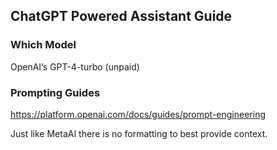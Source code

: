 ## ChatGPT Powered Assistant Guide

### Which Model
OpenAI’s GPT-4-turbo (unpaid)

### Prompting Guides
https://platform.openai.com/docs/guides/prompt-engineering

Just like MetaAI there is no formatting to best provide context.
